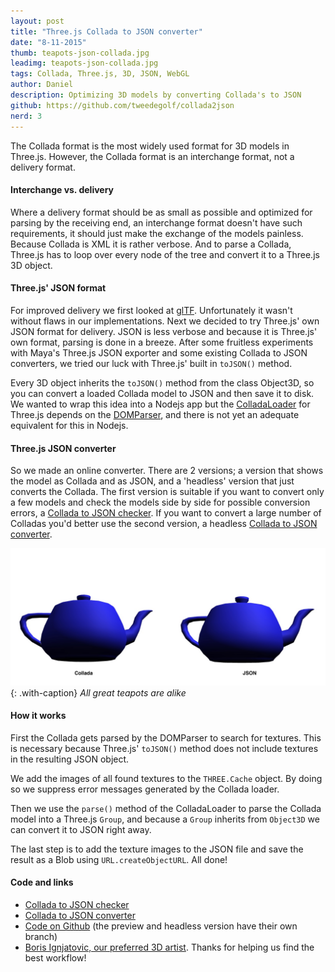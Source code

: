 ```yaml
---
layout: post
title: "Three.js Collada to JSON converter"
date: "8-11-2015"
thumb: teapots-json-collada.jpg
leadimg: teapots-json-collada.jpg
tags: Collada, Three.js, 3D, JSON, WebGL
author: Daniel
description: Optimizing 3D models by converting Collada's to JSON
github: https://github.com/tweedegolf/collada2json
nerd: 3
---
```


The Collada format is the most widely used format for 3D models in Three.js. However, the Collada format is an interchange format, not a delivery format. 

#### Interchange vs. delivery

Where a delivery format should be as small as possible and optimized for parsing by the receiving end, an interchange format doesn't have such requirements, it should just make the exchange of the models painless. Because Collada is XML it is rather verbose. And to parse a Collada, Three.js has to loop over every node of the tree and convert it to a Three.js 3D object.

#### Three.js' JSON format

For improved delivery we first looked at [glTF](http://threejs.org/docs/#Reference/Loaders/glTFLoader). Unfortunately it wasn't without flaws in our implementations. Next we decided to try Three.js' own JSON format for delivery. JSON is less verbose and because it is Three.js' own format, parsing is done in a breeze. After some fruitless experiments with Maya's Three.js JSON exporter and some existing Collada to JSON converters, we tried our luck with Three.js' built in `toJSON()` method.

Every 3D object inherits the `toJSON()` method from the class Object3D, so you can convert a loaded Collada model to JSON and then save it to disk. We wanted to wrap this idea into a Nodejs app but the [ColladaLoader](https://github.com/mrdoob/three.js/blob/master/examples/js/loaders/ColladaLoader.js) for Three.js depends on the [DOMParser](https://developer.mozilla.org/en-US/docs/Web/API/DOMParser), and there is not yet an adequate equivalent for this in Nodejs.

#### Three.js JSON converter

So we made an online converter. There are 2 versions; a version that shows the model as Collada and as JSON, and a 'headless' version that just converts the Collada. The first version is suitable if you want to convert only a few models and check the models side by side for possible conversion errors, a [Collada to JSON checker](http://data.tweedegolf.nl/collada2json/). If you want to convert a large number of Colladas you'd better use the second version, a headless [Collada to JSON converter](http://data.tweedegolf.nl/collada2json_headless/).

![Teapots](/img/blog/teapots-json-collada.jpg){: .with-caption}
*All great teapots are alike*

#### How it works

First the Collada gets parsed by the DOMParser to search for textures. This is necessary because Three.js' `toJSON()` method does not include textures in the resulting JSON object.

We add the images of all found textures to the `THREE.Cache` object. By doing so we suppress error messages generated by the Collada loader.

Then we use the `parse()` method of the ColladaLoader to parse the Collada model into a Three.js `Group`, and because a `Group` inherits from `Object3D` we can convert it to JSON right away.

The last step is to add the texture images to the JSON file and save the result as a Blob using `URL.createObjectURL`. All done!


#### Code and links
 - [Collada to JSON checker](http://data.tweedegolf.nl/collada2json/)
 - [Collada to JSON converter](http://data.tweedegolf.nl/collada2json_headless/)
 - [Code on Github](https://github.com/tweedegolf/collada2json) (the preview and headless version have their own branch)
 - [Boris Ignjatovic, our preferred 3D artist](http://www.borisignjatovic.com/). Thanks for helping us find the best workflow!
